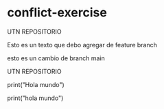 # conflict-exercise
UTN REPOSITORIO

Esto es un texto que debo agregar de feature branch

esto es un cambio de branch main

UTN REPOSITORIO

print("Hola mundo")


print("hola mundo")